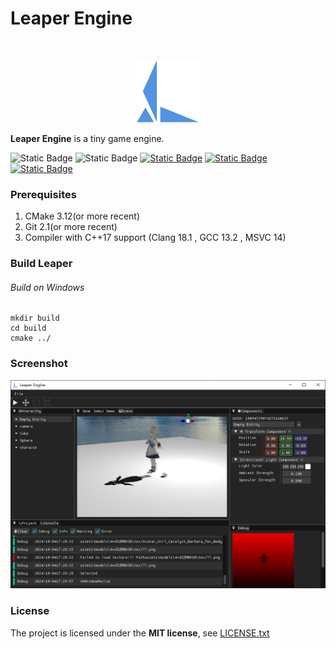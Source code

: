 # Leaper Engine

<!-- PROJECT LOGO -->
<br />

<p align="center">
  <a href="https://github.com/lyh_2009/leaper/">
    <img src="engine\resource\leaper.png" alt="Logo" width="100" height="100">
  </a>
</p>

**Leaper Engine** is a tiny game engine.

 ![Static Badge](https://img.shields.io/badge/C%2B%2B-17-brightgreen?style=flat&logo=cplusplus&logoSize=auto) ![Static Badge](https://img.shields.io/badge/OpenGL-4.5-blue?logo=OpenGL&logoSize=auto) [![Static Badge](https://img.shields.io/badge/License-MIT-blue?style=flat)](https://github.com/lyh2009/leaper/blob/main/LICENSE)
[![Static Badge](https://img.shields.io/badge/GitHub-lyh_2009-blue?logo=github)](https://github.com/lyh2009) [![Static Badge](https://img.shields.io/badge/BiliBili-天庭小伙-fb7299?logo=Bilibili&labelColor=fb7299&color=23ADE5&logoColor=ffffff)](https://space.bilibili.com/1593901415?spm_id_from=333.1007.0.0)
 

### Prerequisites

1. CMake 3.12(or more recent)
2. Git 2.1(or more recent)
3. Compiler with C++17 support (Clang 18.1 , GCC 13.2 , MSVC 14)

### Build Leaper
###### Build on Windows
```
mkdir build
cd build
cmake ../
```
### Screenshot
<img src= "./github/screen_shot.png">


### License

The project is licensed under the **MIT license**, see  [LICENSE.txt](https://github.com/lyh2009/leaper/blob/main/LICENSE)